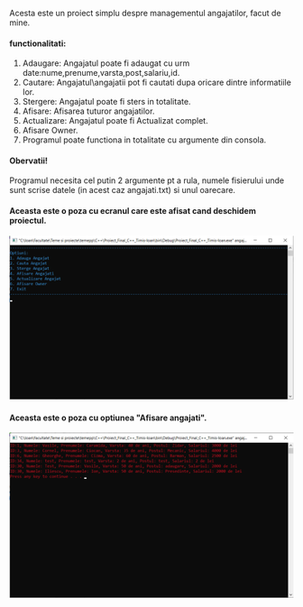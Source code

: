 Acesta este un proiect simplu despre managementul angajatilor, facut de mine.

#### functionalitati: 
1. Adaugare: Angajatul poate fi adaugat cu urm date:nume,prenume,varsta,post,salariu,id.
2. Cautare: Angajatul\angajatii pot fi cautati dupa oricare dintre informatiile lor.
3. Stergere: Angajatul poate fi sters in totalitate.
4. Afisare: Afisarea tuturor angajatilor.
5. Actualizare: Angajatul poate fi Actualizat complet.
6. Afisare Owner.
7. Programul poate functiona in totalitate cu argumente din consola.

#### Obervatii!
Programul necesita cel putin 2 argumente pt a rula, numele fisierului unde sunt scrise datele (in acest caz angajati.txt) si unul oarecare.

#### Aceasta este o poza cu ecranul care este afisat cand deschidem proiectul.
![Ecran_deschidere](https://github.com/IoanTimis/Employee-Management/blob/main/img/Ecran_deschidere.png)

#### Aceasta este o poza cu optiunea "Afisare angajati".

![Afisare_angajati](https://github.com/IoanTimis/Employee-Management/blob/main/img/11.png)

